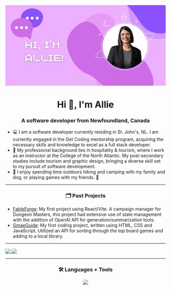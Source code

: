 <img src="images/GitHub Banner (1).jpg"></img>

<h1 align="center">Hi 👋, I'm Allie</h1>
<h3 align="center">A software developer from Newfoundland, Canada</h3>

- 💻 I am a software developer currently residing in St. John's, NL. I am currently engaged in the Get Coding mentorship program, acquiring the necessary skills and knowledge to excel as a full stack developer.
- 🏨 My professional background lies in hospitality & tourism, where I work as an instructor at the College of the North Atlantic. My post-secondary studies include tourism and graphic design, bringing a diverse skill set to my pursuit of software development.
- 🌲 I enjoy spending time outdoors hiking and camping with my family and dog, or playing games with my friends. 🎲

---

<h3 align="center">🗂️ Past Projects</h3>

- [FableForge](https://alliebourden.github.io/fableforge/): My first project using React/Vite. A campaign manager for Dungeon Masters, this project had extensive use of state management with the addition of OpenAI API for generation/summarization tools.
- [GmaeGuide](https://alliebourden.github.io/gameguide/): My first coding project, written using HTML, CSS and JavaScript. Utilized an API for sorting through the top board games and adding to a local library.

---

<a href="https://github.com/anuraghazra/github-readme-stats">
  <img height=200 align="center" src="https://github-readme-streak-stats.herokuapp.com?user=alliebourden&theme=midnight-purple" />
</a>
<a href="https://github.com/anuraghazra/convoychat">
  <img height=200 align="center" src="https://github-readme-stats.vercel.app/api/top-langs?username=alliebourden&layout=compact&theme=midnight-purple&langs_count=8&card_width=320" />
</a>

---
<h3 align="center">🛠️ Languages + Tools</h3>
<p align="center">
  <a href="https://skillicons.dev">
    <img src="https://skillicons.dev/icons?i=html,css,js,react,vite,github,vscode,figma,ai,ps,wordpress,webflow" />
  </a>
</p>

